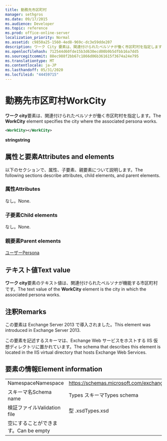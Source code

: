 ```yaml
---
title: 勤務先市区町村
manager: sethgros
ms.date: 09/17/2015
ms.audience: Developer
ms.topic: reference
ms.prod: office-online-server
localization_priority: Normal
ms.assetid: c9850a25-1560-4ed8-969c-dc3e59dde207
description: ワーク City 要素は、関連付けられたペルソナが働く市区町村を指定します。
ms.openlocfilehash: 712544d60fde15b3d630ecd00b9b5dfbb16a7dd5
ms.sourcegitcommit: 88ec988f2bb67c1866d06b361615f3674a24e795
ms.translationtype: MT
ms.contentlocale: ja-JP
ms.lasthandoff: 05/31/2020
ms.locfileid: "44459715"
---
```

# <a name="workcity"></a><span data-ttu-id="2fa30-103">勤務先市区町村</span><span class="sxs-lookup"><span data-stu-id="2fa30-103">WorkCity</span></span>

<span data-ttu-id="2fa30-104">**ワーク city**要素は、関連付けられたペルソナが働く市区町村を指定します。</span><span class="sxs-lookup"><span data-stu-id="2fa30-104">The **WorkCity** element specifies the city where the associated persona works.</span></span> 
  
```XML
<WorkCity></WorkCity>
```

 <span data-ttu-id="2fa30-105">**string**</span><span class="sxs-lookup"><span data-stu-id="2fa30-105">**string**</span></span>
## <a name="attributes-and-elements"></a><span data-ttu-id="2fa30-106">属性と要素</span><span class="sxs-lookup"><span data-stu-id="2fa30-106">Attributes and elements</span></span>

<span data-ttu-id="2fa30-107">以下のセクションで、属性、子要素、親要素について説明します。</span><span class="sxs-lookup"><span data-stu-id="2fa30-107">The following sections describe attributes, child elements, and parent elements.</span></span>
  
### <a name="attributes"></a><span data-ttu-id="2fa30-108">属性</span><span class="sxs-lookup"><span data-stu-id="2fa30-108">Attributes</span></span>

<span data-ttu-id="2fa30-109">なし。</span><span class="sxs-lookup"><span data-stu-id="2fa30-109">None.</span></span>
  
### <a name="child-elements"></a><span data-ttu-id="2fa30-110">子要素</span><span class="sxs-lookup"><span data-stu-id="2fa30-110">Child elements</span></span>

<span data-ttu-id="2fa30-111">なし。</span><span class="sxs-lookup"><span data-stu-id="2fa30-111">None.</span></span>
  
### <a name="parent-elements"></a><span data-ttu-id="2fa30-112">親要素</span><span class="sxs-lookup"><span data-stu-id="2fa30-112">Parent elements</span></span>

[<span data-ttu-id="2fa30-113">ユーザー</span><span class="sxs-lookup"><span data-stu-id="2fa30-113">Persona</span></span>](persona.md)
  
## <a name="text-value"></a><span data-ttu-id="2fa30-114">テキスト値</span><span class="sxs-lookup"><span data-stu-id="2fa30-114">Text value</span></span>

<span data-ttu-id="2fa30-115">**ワーク city**要素のテキスト値は、関連付けられたペルソナが機能する市区町村です。</span><span class="sxs-lookup"><span data-stu-id="2fa30-115">The text value of the **WorkCity** element is the city in which the associated persona works.</span></span> 
  
## <a name="remarks"></a><span data-ttu-id="2fa30-116">注釈</span><span class="sxs-lookup"><span data-stu-id="2fa30-116">Remarks</span></span>

<span data-ttu-id="2fa30-117">この要素は Exchange Server 2013 で導入されました。</span><span class="sxs-lookup"><span data-stu-id="2fa30-117">This element was introduced in Exchange Server 2013.</span></span>
  
<span data-ttu-id="2fa30-118">この要素を記述するスキーマは、Exchange Web サービスをホストする IIS 仮想ディレクトリに置かれています。</span><span class="sxs-lookup"><span data-stu-id="2fa30-118">The schema that describes this element is located in the IIS virtual directory that hosts Exchange Web Services.</span></span>
  
## <a name="element-information"></a><span data-ttu-id="2fa30-119">要素の情報</span><span class="sxs-lookup"><span data-stu-id="2fa30-119">Element information</span></span>

|||
|:-----|:-----|
|<span data-ttu-id="2fa30-120">Namespace</span><span class="sxs-lookup"><span data-stu-id="2fa30-120">Namespace</span></span>  <br/> |https://schemas.microsoft.com/exchange/services/2006/types  <br/> |
|<span data-ttu-id="2fa30-121">スキーマ名</span><span class="sxs-lookup"><span data-stu-id="2fa30-121">Schema name</span></span>  <br/> |<span data-ttu-id="2fa30-122">Types スキーマ</span><span class="sxs-lookup"><span data-stu-id="2fa30-122">Types schema</span></span>  <br/> |
|<span data-ttu-id="2fa30-123">検証ファイル</span><span class="sxs-lookup"><span data-stu-id="2fa30-123">Validation file</span></span>  <br/> |<span data-ttu-id="2fa30-124">型 .xsd</span><span class="sxs-lookup"><span data-stu-id="2fa30-124">Types.xsd</span></span>  <br/> |
|<span data-ttu-id="2fa30-125">空にすることができます。</span><span class="sxs-lookup"><span data-stu-id="2fa30-125">Can be empty</span></span>  <br/> ||
   

